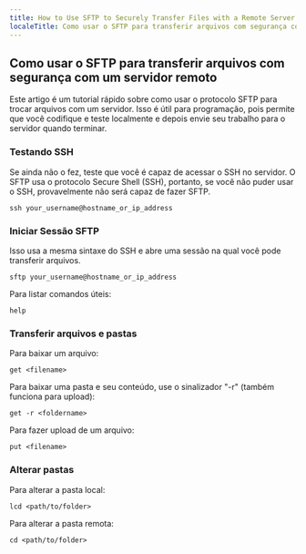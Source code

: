```yaml
---
title: How to Use SFTP to Securely Transfer Files with a Remote Server
localeTitle: Como usar o SFTP para transferir arquivos com segurança com um servidor remoto
---
```

## Como usar o SFTP para transferir arquivos com segurança com um servidor remoto

Este artigo é um tutorial rápido sobre como usar o protocolo SFTP para trocar arquivos com um servidor. Isso é útil para programação, pois permite que você codifique e teste localmente e depois envie seu trabalho para o servidor quando terminar.

### Testando SSH

Se ainda não o fez, teste que você é capaz de acessar o SSH no servidor. O SFTP usa o protocolo Secure Shell (SSH), portanto, se você não puder usar o SSH, provavelmente não será capaz de fazer SFTP.

```unix
ssh your_username@hostname_or_ip_address 
```

### Iniciar Sessão SFTP

Isso usa a mesma sintaxe do SSH e abre uma sessão na qual você pode transferir arquivos.

```unix
sftp your_username@hostname_or_ip_address 
```

Para listar comandos úteis:

```unix
help 
```

### Transferir arquivos e pastas

Para baixar um arquivo:

```unix
get <filename> 
```

Para baixar uma pasta e seu conteúdo, use o sinalizador "-r" (também funciona para upload):

```unix
get -r <foldername> 
```

Para fazer upload de um arquivo:

```unix
put <filename> 
```

### Alterar pastas

Para alterar a pasta local:

```unix
lcd <path/to/folder> 
```

Para alterar a pasta remota:

```unix
cd <path/to/folder> 

```